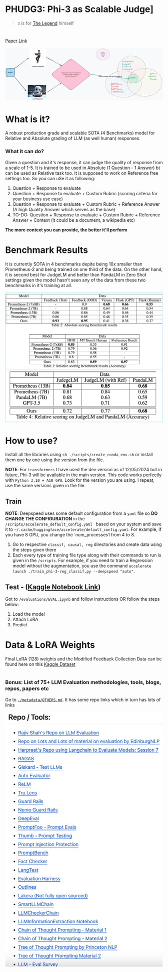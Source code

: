 # PHUDG3: Phi-3 as Scalable Judge]

> `3` is for [The Legend](https://en.wikipedia.org/wiki/The_Eminem_Show)  himself

# 
[Paper Link](https://arxiv.org/abs/2405.08029)

![Alt text](metadata/PHUDGE.png)
# What is it?
A robust production grade and scalable SOTA (4 Benchmarks) model for Relative and Absolute grading of LLM (as well human) responses. 

### What it can do?

Given a question and it's response, it can judge the quality of response from a scale of 1-5. It is trained to be used in Absolute (1 Question - 1 Answer) bt can be used as Relative task too. It is supposed to work on Reference free settings too. So you can uSe it as following:

1. Question + Response to evaluate
2. Question + Response to evaluate + Custom Rubric (scoring criteria for your business use case)
3. Question + Response to evaluate + Custom Rubric + Reference Answer (A high Quality Answer which serves as the base)
4. TO-DO: Question + Response to evaluate + Custom Rubric + Reference Answer + Context (it could be a document, a wikipedia etc)

**The more context you can provide, the better it'll perform**

# Benchmark Results
It is currently SOTA in 4 benchmarks depite being 10x smaller than Prometheus-2 and being trained on one third of the data. On the other hand, it is second best for JudgeLM and better than PandaLM in Zero Shot settings given the model hasn't seen any of the data from these two benchmarks in it's training at all.

![Alt text](metadata/results.png)

# How to use?
Install all the libraries using `sh ./scripts/create_conda_env.sh` or install them one by one using the version from the file. 

**NOTE**: For `transformers` I have used the dev version as of 12/05/2024 but in future, Phi-3 will be available in the main version. This code works perfectly with `Python 3.10 + A10 GPU`. Look for the version you are using. I repeat, use the same versions given in the file.
## Train
**NOTE**: Deepspeed uses some default configuration from a `yaml` file so **DO CHANGE THE CONFIGURATION** in the `/scripts/accelerate_default_config.yaml
` based on your system and save it to `~/.cache/huggingface/accelerate/default_config.yaml`.  For example, if you have 8 GPU, you change the `num_processes1 from 4 to 8.
1. Go to respective `classif, causal, reg` directories and create data using the steps given there
2. Each every type of training file type along with their commands to run is given in the `/scripts`. For example, if you need to train a Regression model without the augmentation, you use the command `accelerate launch ./train_phi-3-reg_classif.py --deepspeed "auto"`.

 ## Test - ([Kaggle Notebook Link](https://www.kaggle.com/deshwalmahesh/phudge-inference))
 Got to `/evaluations/EVAL.ipynb` and follow instructions OR follow the steps below:
 1. Load the model
 2. Attach LoRA
 3. Predict 

# Data & LoRA Weights

Final LoRA (128) weights and the Modified Feedback Collection Data can be found here on this [Kaggle Dataset](https://www.kaggle.com/datasets/deshwalmahesh/prometheus-with-wiki-reference)

#
### Bonus: List of 75+ LLM Evaluation methodologies, tools, blogs, repos, papers etc

Go to [`./metadata/OTHERS.md`](https://github.com/deshwalmahesh/PHUDGE/blob/main/metadata/OTHERS.md). It has some repo links which in turn has lots of links


![Alt text](metadata/LLM_EVAL_METHODS.png)

